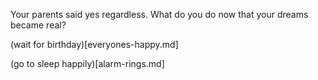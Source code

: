 Your parents said yes regardless. What do you do now that your dreams became real?

(wait for birthday)[everyones-happy.md]

(go to sleep happily)[alarm-rings.md]

